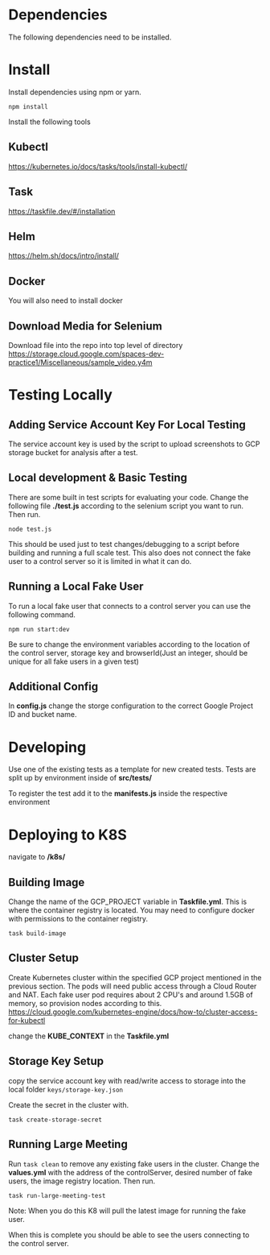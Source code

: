 # Dependencies
The following dependencies need to be installed.

# Install
Install dependencies using npm or yarn.

`npm install` 

Install the following tools

## Kubectl
https://kubernetes.io/docs/tasks/tools/install-kubectl/

## Task
https://taskfile.dev/#/installation

## Helm
https://helm.sh/docs/intro/install/

## Docker
You will also need to install docker

## Download Media for Selenium 
Download file into the repo into top level of directory https://storage.cloud.google.com/spaces-dev-practice1/Miscellaneous/sample_video.y4m

# Testing Locally

## Adding Service Account Key For Local Testing
The service account key is used by the script to upload screenshots to GCP storage bucket for analysis after a test. 

## Local development & Basic Testing
There are some built in test scripts for evaluating your code.
Change the following file **./test.js** according to the selenium script you want to run. Then run.

`node test.js`

This should be used just to test changes/debugging to a script before building and running a full scale test. This also does not connect the fake user to a control server so it is limited in what it can do. 

## Running a Local Fake User
To run a local fake user that connects to a control server you can use the following command. 

`npm run start:dev`

Be sure to change the environment variables according to the location of the control server, storage key and browserId(Just an integer, should be unique for all fake users in a given test)

## Additional Config

In **config.js** change the storge configuration to the correct Google Project ID and bucket name.

# Developing
Use one of the existing tests as a template for new created tests. Tests are split up by environment inside of **src/tests/** 

To register the test add it to the **manifests.js** inside the respective environment

# Deploying to K8S
navigate to **/k8s/** 

## Building Image
Change the name of the GCP_PROJECT variable in **Taskfile.yml**. This is where the container registry is located. You may need to configure docker with permissions to the container registry.

`task build-image`

## Cluster Setup

Create Kubernetes cluster within the specified GCP project mentioned in the previous section. The pods will need public access through a Cloud Router and NAT. Each fake user pod requires about 2 CPU's and around 1.5GB of memory, so provision nodes according to this. https://cloud.google.com/kubernetes-engine/docs/how-to/cluster-access-for-kubectl 

change the **KUBE_CONTEXT** in the **Taskfile.yml** 

## Storage Key Setup
copy the service account key with read/write access to storage into the local folder `keys/storage-key.json` 

Create the secret in the cluster with.

`task create-storage-secret`

## Running Large Meeting
Run `task clean` to remove any existing fake users in the cluster. 
Change the **values.yml** with the address of the controlServer, desired number of fake users, the image registry location. Then run.

`task run-large-meeting-test`

Note: When you do this K8 will pull the latest image for running the fake user.

When this is complete you should be able to see the users connecting to the control server.